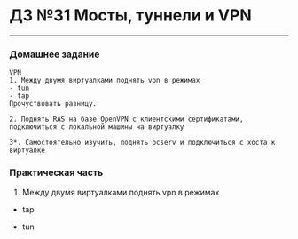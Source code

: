 # ДЗ №31 Мосты, туннели и VPN
--------------------------------------------------------------------------------------------
### Домашнее задание
```
VPN
1. Между двумя виртуалками поднять vpn в режимах
- tun
- tap
Прочуствовать разницу.

2. Поднять RAS на базе OpenVPN с клиентскими сертификатами, подключиться с локальной машины на виртуалку

3*. Самостоятельно изучить, поднять ocserv и подключиться с хоста к виртуалке
```
### Практическая часть
1. Между двумя виртуалками поднять vpn в режимах
- tap

- tun
